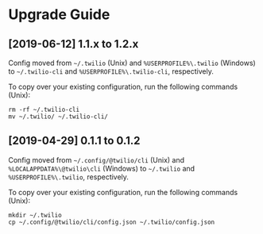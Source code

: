 # Upgrade Guide

[2019-06-12] 1.1.x to 1.2.x
---------------------------

Config moved from `~/.twilio` (Unix) and `%USERPROFILE%\.twilio` (Windows) to `~/.twilio-cli` and `%USERPROFILE%\.twilio-cli`, respectively.

To copy over your existing configuration, run the following commands (Unix):
```
rm -rf ~/.twilio-cli
mv ~/.twilio/ ~/.twilio-cli/
```

[2019-04-29] 0.1.1 to 0.1.2
----------------------------

Config moved from `~/.config/@twilio/cli` (Unix) and `%LOCALAPPDATA%\@twilio\cli` (Windows) to `~/.twilio` and `%USERPROFILE%\.twilio`, respectively.

To copy over your existing configuration, run the following commands (Unix):
```
mkdir ~/.twilio
cp ~/.config/@twilio/cli/config.json ~/.twilio/config.json
```
